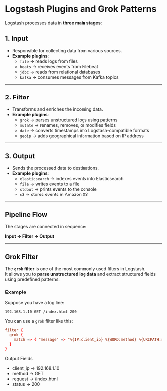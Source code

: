 # Logstash Plugins and Grok Patterns

Logstash processes data in **three main stages**:

## 1. Input
- Responsible for collecting data from various sources.
- **Example plugins**:
  - `file` → reads logs from files
  - `beats` → receives events from Filebeat
  - `jdbc` → reads from relational databases
  - `kafka` → consumes messages from Kafka topics

---

## 2. Filter
- Transforms and enriches the incoming data.
- **Example plugins**:
  - `grok` → parses unstructured logs using patterns
  - `mutate` → renames, removes, or modifies fields
  - `date` → converts timestamps into Logstash-compatible formats
  - `geoip` → adds geographical information based on IP address

---

## 3. Output
- Sends the processed data to destinations.
- **Example plugins**:
  - `elasticsearch` → indexes events into Elasticsearch
  - `file` → writes events to a file
  - `stdout` → prints events to the console
  - `s3` → stores events in Amazon S3

---

## Pipeline Flow
The stages are connected in sequence:

**Input → Filter → Output**

---

## Grok Filter
The **`grok` filter** is one of the most commonly used filters in Logstash.  
It allows you to **parse unstructured log data** and extract structured fields using predefined patterns.

### Example
Suppose you have a log line:
```
192.168.1.10 GET /index.html 200
```


You can use a `grok` filter like this:

```conf
filter {
  grok {
    match => { "message" => "%{IP:client_ip} %{WORD:method} %{URIPATH:request} %{NUMBER:status}" }
  }
}
```

Output Fields
* client_ip → 192.168.1.10
* method → GET
* request → /index.html
* status → 200

